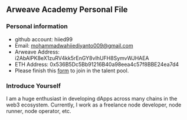 ## Arweave Academy Personal File

### Personal information

- github account: hiied99 
- Email: mohammadwahiiediyanto009@gmail.com 
- Arweave Address: i2AbAlPK8eX1zuRV4kk5rEnGY8vIhUFH8SymvWJHAEA 
- ETH Address: 0x536B5Dc5Bb91216B40a98eea4c57f8BBE24ea7d4 
- Please finish this [form](https://docs.google.com/forms/d/e/1FAIpQLSfWA5fIIcBgmRppm3jNz5vmf9Mai_QMVil-2pO4r7YKn_Zhtw/viewform?usp=sf_link) to join in the talent pool.

### Introduce Yourself

I am a huge enthusiast in developing dApps across many chains in the web3 ecosystem. Currently, I work as a freelance node developer, node runner, node operator, etc.